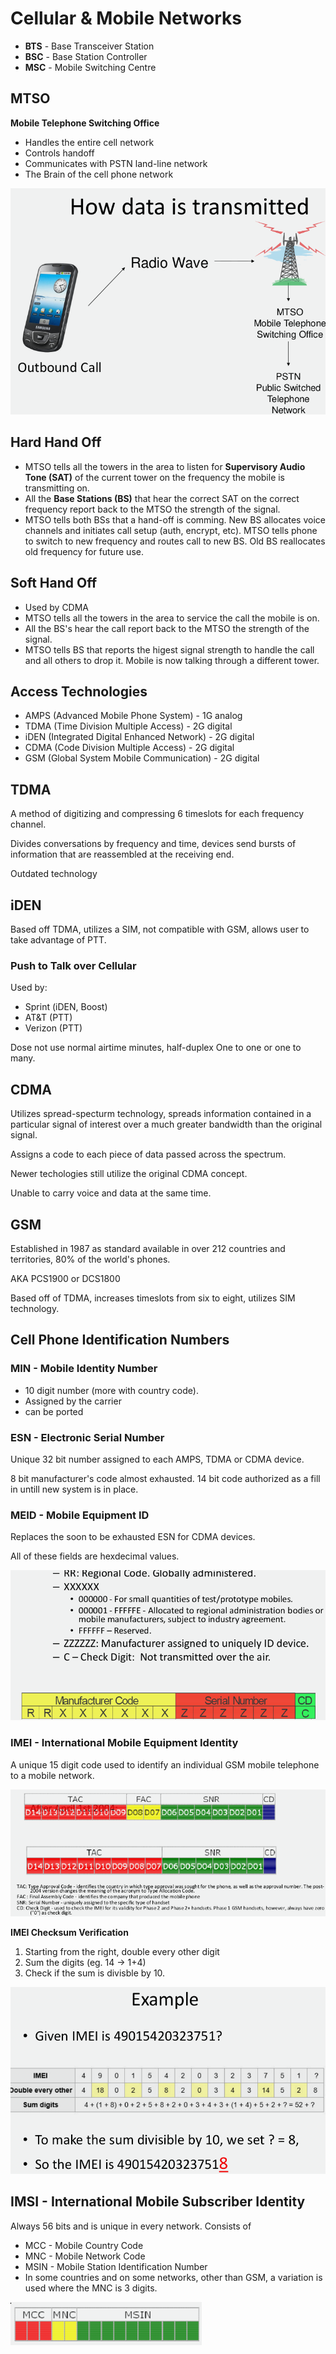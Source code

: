 # Cellular & Mobile Networks

- **BTS** - Base Transceiver Station
- **BSC** - Base Station Controller
- **MSC** - Mobile Switching Centre

## MTSO
**Mobile Telephone Switching Office**
- Handles the entire cell network
- Controls handoff
- Communicates with PSTN land-line network
- The Brain of the cell phone network

![How data is transmitted](data.png)

## Hard Hand Off
- MTSO tells all the towers in the area to listen for **Supervisory Audio Tone (SAT)** of the current tower on the frequency the mobile is transmitting on.
- All the **Base Stations (BS)** that hear the correct SAT on the correct frequency report back to the MTSO the strength of the signal.
- MTSO tells both BSs that a hand-off is comming. New BS allocates voice channels and initiates call setup (auth, encrypt, etc). MTSO tells phone to switch to new frequency and routes call to new BS. Old BS reallocates old frequency for future use.

## Soft Hand Off
- Used by CDMA
- MTSO tells all the towers in the area to service the call the mobile is on.
- All the BS's hear the call report back to the MTSO the strength of the signal.
- MTSO tells BS that reports the higest signal strength to handle the call and all others to drop it. Mobile is now talking through a different tower.

## Access Technologies
- AMPS (Advanced Mobile Phone System) - 1G analog
- TDMA (Time Division Multiple Access) - 2G digital
- iDEN (Integrated Digital Enhanced Network) - 2G digital
- CDMA (Code Division Multiple Access) - 2G digital
- GSM (Global System Mobile Communication) - 2G digital

## TDMA
A method of digitizing and compressing 6 timeslots for each frequency channel.

Divides conversations by frequency and time, devices send bursts of information that are reassembled at the receiving end.

Outdated technology

## iDEN
Based off TDMA, utilizes a SIM, not compatible with GSM, allows user to take advantage of PTT.

### Push to Talk over Cellular
Used by:
- Sprint (iDEN, Boost)
- AT&T (PTT)
- Verizon (PTT)

Dose not use normal airtime minutes, half-duplex
One to one or one to many.

## CDMA
Utilizes spread-specturm technology, spreads information contained in a particular signal of interest over a much greater bandwidth than the original signal.

Assigns a code to each piece of data passed across the spectrum.

Newer techologies still utilize the original CDMA concept.

Unable to carry voice and data at the same time.

## GSM
Established in 1987 as standard available in over 212 countries and territories, 80% of the world's phones.

AKA PCS1900 or DCS1800

Based off of TDMA, increases timeslots from six to eight, utilizes SIM technology.

## Cell Phone Identification Numbers

### MIN - Mobile Identity Number
- 10 digit number (more with country code).
- Assigned by the carrier
- can be ported

### ESN - Electronic Serial Number
Unique 32 bit number assigned to each AMPS, TDMA or CDMA device.

8 bit manufacturer's code almost exhausted. 14 bit code authorized as a fill in untill new system is in place.

### MEID - Mobile Equipment ID
Replaces the soon to be exhausted ESN for CDMA devices.

All of these fields are hexdecimal values.

![MEID](meid.png)

### IMEI - International Mobile Equipment Identity
A unique 15 digit code used to identify an individual GSM mobile telephone to a mobile network.

![IMEI](imei.png)

**IMEI Checksum Verification**
1. Starting from the right, double every other digit
2. Sum the digits (eg. 14 -> 1+4)
3. Check if the sum is divisble by 10.

![IMEI](imei_example.png)

## IMSI - International Mobile Subscriber Identity
Always 56 bits and is unique in every network. Consists of
- MCC - Mobile Country Code
- MNC - Mobile Network Code
- MSIN - Mobile Station Identification Number
- In some countries and on some networks, other than GSM, a variation is used where the MNC is 3 digits.

![IMSI](imsi.png)